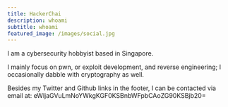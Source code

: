 ```yaml
---
title: HackerChai
description: whoami
subtitle: whoami
featured_image: /images/social.jpg
---
```

I am a cybersecurity hobbyist based in Singapore.

I mainly focus on pwn, or exploit development, and reverse engineering; I occasionally dabble with cryptography as well.

Besides my Twitter and Github links in the footer, I can be contacted via email at: eWljaGVuLmNoYWkgKGF0KSBnbWFpbCAoZG90KSBjb20=